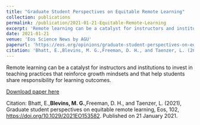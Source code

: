 ```yaml
---
title: "Graduate Student Perspectives on Equitable Remote Learning"
collection: publications
permalink: /publication/2021-01-21-Equitable-Remote-Learning
excerpt: 'Remote learning can be a catalyst for instructors and institutions to invest in teaching practices that reinforce growth mindsets and that help students share responsibility for learning outcomes.'
date: 2021-01-21
venue: 'Eos Science News by AGU'
paperurl: 'https://eos.org/opinions/graduate-student-perspectives-on-equitable-remote-learning'
citation: 'Bhatt, E.,Blevins, M. G.,Freeman, D. H., and Taenzer, L. (2021), Graduate student perspectives on equitable remote learning, Eos, 102, https://doi.org/10.1029/2021EO153582. Published on 21 January 2021.'
---
```

Remote learning can be a catalyst for instructors and institutions to invest in teaching practices that reinforce growth mindsets and that help students share responsibility for learning outcomes.

[Download paper here](https://eos.org/opinions/graduate-student-perspectives-on-equitable-remote-learning)

Citation: Bhatt, E.,**Blevins, M. G.**,Freeman, D. H., and Taenzer, L. (2021), Graduate student perspectives on equitable remote learning, Eos, 102, https://doi.org/10.1029/2021EO153582. Published on 21 January 2021.
